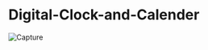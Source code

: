 # Digital-Clock-and-Calender
![Capture](https://user-images.githubusercontent.com/42215380/220946705-ecb303e6-00c1-41fb-b40d-4850a1bf3057.JPG)
